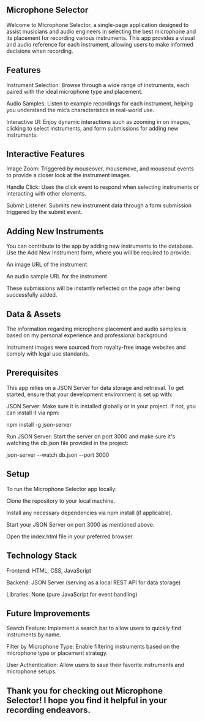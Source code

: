 ## Microphone Selector ##

Welcome to Microphone Selector, a single-page application designed to assist musicians and audio engineers in selecting the best microphone and its placement for recording various instruments. This app provides a visual and audio reference for each instrument, allowing users to make informed decisions when recording.

## Features ##

Instrument Selection: Browse through a wide range of instruments, each paired with the ideal microphone type and placement.

Audio Samples: Listen to example recordings for each instrument, helping you understand the mic’s characteristics in real-world use.

Interactive UI: Enjoy dynamic interactions such as zooming in on images, clicking to select instruments, and form submissions for adding new instruments.

## Interactive Features ##

Image Zoom: Triggered by mouseover, mousemove, and mouseout events to provide a closer look at the instrument images.

Handle Click: Uses the click event to respond when selecting instruments or interacting with other elements.

Submit Listener: Submits new instrument data through a form submission triggered by the submit event.

## Adding New Instruments ##

You can contribute to the app by adding new instruments to the database. Use the Add New Instrument form, where you will be required to provide:

An image URL of the instrument

An audio sample URL for the instrument

These submissions will be instantly reflected on the page after being successfully added.

## Data & Assets ##

The information regarding microphone placement and audio samples is based on my personal experience and professional background.

Instrument images were sourced from royalty-free image websites and comply with legal use standards.

## Prerequisites ##

This app relies on a JSON Server for data storage and retrieval. To get started, ensure that your development environment is set up with:

JSON Server: Make sure it is installed globally or in your project. If not, you can install it via npm:

npm install -g json-server

Run JSON Server: Start the server on port 3000 and make sure it's watching the db.json file provided in the project:

json-server --watch db.json --port 3000

## Setup ##

To run the Microphone Selector app locally:

Clone the repository to your local machine.

Install any necessary dependencies via npm install (if applicable).

Start your JSON Server on port 3000 as mentioned above.

Open the index.html file in your preferred browser.

## Technology Stack ##

Frontend: HTML, CSS, JavaScript

Backend: JSON Server (serving as a local REST API for data storage)

Libraries: None (pure JavaScript for event handling)

## Future Improvements ##

Search Feature: Implement a search bar to allow users to quickly find instruments by name.

Filter by Microphone Type: Enable filtering instruments based on the microphone type or placement strategy.

User Authentication: Allow users to save their favorite instruments and microphone setups.

## Thank you for checking out Microphone Selector! I hope you find it helpful in your recording endeavors. ##